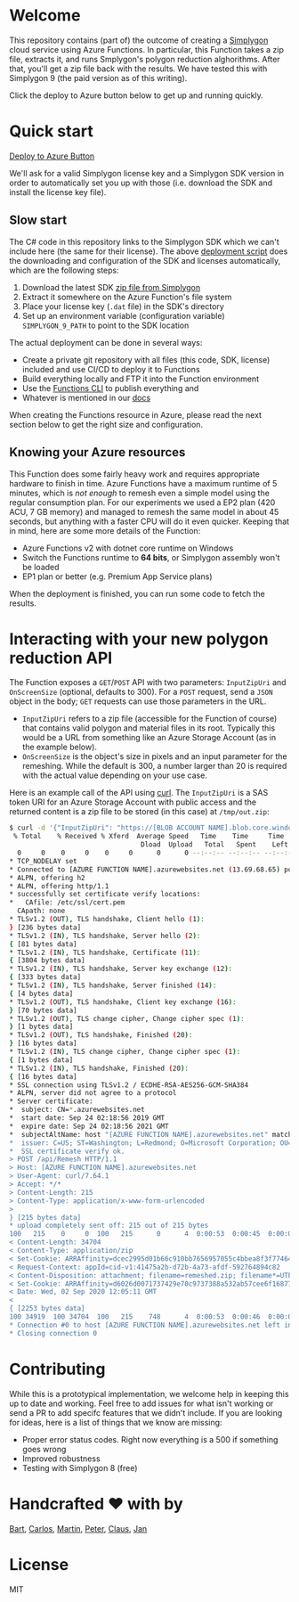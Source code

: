 # Welcome 

This repository contains (part of) the outcome of creating a [Simplygon](simplygon.com/) cloud service using Azure Functions. In particular, this Function takes a zip file, extracts it, and runs Smplygon's polygon reduction alghorithms. After that, you'll get a zip file back with the results. We have tested this with Simplygon 9 (the paid version as of this writing).

Click the deploy to Azure button below to get up and running quickly. 

# Quick start

[Deploy to Azure Button]()

We'll ask for a valid Simplygon license key and a Simplygon SDK version in order to automatically set you up with those (i.e. download the SDK and install the license key file). 

## Slow start 

The C# code in this repository links to the Simplygon SDK which we can't include here (the same for their license). The above [deployment script](deploy.cmd) does the downloading and configuration of the SDK and licenses automatically, which are the following steps:

1. Download the latest SDK [zip file from Simplygon](https://www.simplygon.com/Downloads)
1. Extract it somewhere on the Azure Function's file system
1. Place your license key (`.dat` file) in the SDK's directory
1. Set up an environment variable (configuration variable) `SIMPLYGON_9_PATH` to point to the SDK location

The actual deployment can be done in several ways:

- Create a private git repository with all files (this code, SDK, license) included and use CI/CD to deploy it to Functions 
- Build everything locally and FTP it into the Function environment
- Use the [Functions CLI](https://github.com/Azure/azure-functions-core-tools) to publish everything and 
- Whatever is mentioned in our [docs](https://docs.microsoft.com/en-us/azure/azure-functions/functions-continuous-deployment)

When creating the Functions resource in Azure, please read the next section below to get the right size and configuration.

## Knowing your Azure resources

This Function does some fairly heavy work and requires appropriate hardware to finish in time. Azure Functions have a maximum runtime of 5 minutes, which is _not enough_ to remesh even a simple model using the regular consumption plan. For our experiments we used a EP2 plan (420 ACU, 7 GB memory) and managed to remesh the same model in about 45 seconds, but anything with a faster CPU will do it even quicker. Keeping that in mind, here are some more details of the Function:

- Azure Functions v2 with dotnet core runtime on Windows
- Switch the Functions runtime to **64 bits**, or Simplygon assembly won't be loaded
- EP1 plan or better (e.g. Premium App Service plans)

When the deployment is finished, you can run some code to fetch the results.

# Interacting with your new polygon reduction API

The Function exposes a `GET`/`POST` API with two parameters: `InputZipUri` and `OnScreenSize` (optional, defaults to 300). For a `POST` request, send a `JSON` object in the body; `GET` requests can use those parameters in the URL. 

- `InputZipUri` refers to a zip file (accessible for the Function of course) that contains valid polygon and material files in its root. Typically this would be a URL from something like an Azure Storage Account (as in the example below).
- `OnScreenSize` is the object's size in pixels and an input parameter for the remeshing. While the default is 300, a number larger than 20 is required with the actual value depending on your use case.

Here is an example call of the API using [curl](https://curl.haxx.se/download.html). The `InputZipUri` is a SAS token URI for an Azure Storage Account with public access and the returned content is a zip file to be stored (in this case) at `/tmp/out.zip`:  

```sh
$ curl -d '{"InputZipUri": "https://[BLOB ACCOUNT NAME].blob.core.windows.net/obj/[ZIPPED BLOB NAME WITH SAS TOKEN]" , "OnScreenSize": 300 }' https://[AZURE FUNCTION NAME].azurewebsites.net/api/Remesh -o /tmp/out.zip
 % Total    % Received % Xferd  Average Speed   Time    Time     Time  Current
                                 Dload  Upload   Total   Spent    Left  Speed
  0     0    0     0    0     0      0      0 --:--:-- --:--:-- --:--:--     0*   Trying 13.69.68.65...
* TCP_NODELAY set
* Connected to [AZURE FUNCTION NAME].azurewebsites.net (13.69.68.65) port 443 (#0)
* ALPN, offering h2
* ALPN, offering http/1.1
* successfully set certificate verify locations:
*   CAfile: /etc/ssl/cert.pem
  CApath: none
* TLSv1.2 (OUT), TLS handshake, Client hello (1):
} [236 bytes data]
* TLSv1.2 (IN), TLS handshake, Server hello (2):
{ [81 bytes data]
* TLSv1.2 (IN), TLS handshake, Certificate (11):
{ [3804 bytes data]
* TLSv1.2 (IN), TLS handshake, Server key exchange (12):
{ [333 bytes data]
* TLSv1.2 (IN), TLS handshake, Server finished (14):
{ [4 bytes data]
* TLSv1.2 (OUT), TLS handshake, Client key exchange (16):
} [70 bytes data]
* TLSv1.2 (OUT), TLS change cipher, Change cipher spec (1):
} [1 bytes data]
* TLSv1.2 (OUT), TLS handshake, Finished (20):
} [16 bytes data]
* TLSv1.2 (IN), TLS change cipher, Change cipher spec (1):
{ [1 bytes data]
* TLSv1.2 (IN), TLS handshake, Finished (20):
{ [16 bytes data]
* SSL connection using TLSv1.2 / ECDHE-RSA-AES256-GCM-SHA384
* ALPN, server did not agree to a protocol
* Server certificate:
*  subject: CN=*.azurewebsites.net
*  start date: Sep 24 02:18:56 2019 GMT
*  expire date: Sep 24 02:18:56 2021 GMT
*  subjectAltName: host "[AZURE FUNCTION NAME].azurewebsites.net" matched cert's "*.azurewebsites.net"
*  issuer: C=US; ST=Washington; L=Redmond; O=Microsoft Corporation; OU=Microsoft IT; CN=Microsoft IT TLS CA 5
*  SSL certificate verify ok.
> POST /api/Remesh HTTP/1.1
> Host: [AZURE FUNCTION NAME].azurewebsites.net
> User-Agent: curl/7.64.1
> Accept: */*
> Content-Length: 215
> Content-Type: application/x-www-form-urlencoded
>
} [215 bytes data]
* upload completely sent off: 215 out of 215 bytes
100   215    0     0  100   215      0      4  0:00:53  0:00:45  0:00:08     0< HTTP/1.1 200 OK
< Content-Length: 34704
< Content-Type: application/zip
< Set-Cookie: ARRAffinity=dcec2995d01b66c910bb7656957055c4bbea8f3f774649508c450938f74a3cfb;Path=/;HttpOnly;Domain=[AZURE FUNCTION NAME].azurewebsites.net
< Request-Context: appId=cid-v1:41475a2b-d72b-4a73-afdf-592764894c82
< Content-Disposition: attachment; filename=remeshed.zip; filename*=UTF-8''remeshed.zip
< Set-Cookie: ARRAffinity=d6026d0071737429e70c9737388a532ab57cee6f16877f29e9c8c1805a4a360a;Path=/;HttpOnly;Domain=[AZURE FUNCTION NAME].azurewebsites.net
< Date: Wed, 02 Sep 2020 12:05:11 GMT
<
{ [2253 bytes data]
100 34919  100 34704  100   215    748      4  0:00:53  0:00:46  0:00:07  9710
* Connection #0 to host [AZURE FUNCTION NAME].azurewebsites.net left intact
* Closing connection 0
```

# Contributing 

While this is a prototypical implementation, we welcome help in keeping this up to date and working. Feel free to add issues for what isn't working or send a PR to add specifc features that we didn't include. If you are looking for ideas, here is a list of things that we know are missing:

- Proper error status codes. Right now everything is a 500 if something goes wrong
- Improved robustness
- Testing with Simplygon 8 (free)

# Handcrafted ♥️ with by 

[Bart](github.com/bart-jansen), [Carlos](github.com/CarlosSardo), [Martin](github.com/mtirion), [Peter](github.com/peted70), [Claus](github.com/celaus), [Jan](github.com/jantielens)


# License

MIT
